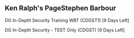 Ken Ralph's PageStephen Barbour
---------------

DG In-Depth Security Training WBT (CDGST1) [9 Days Left]

DG In-Depth Security - TEST Only (CDGST) [9 Days Left]

